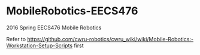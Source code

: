 # MobileRobotics-EECS476
2016 Spring EECS476 Mobile Robotics

Refer to 
  https://github.com/cwru-robotics/cwru_wiki/wiki/Mobile-Robotics:-Workstation-Setup-Scripts
first
